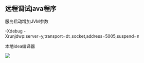 ## 远程调试java程序

服务启动增加JVM参数

 -Xdebug -Xrunjdwp:server=y,transport=dt_socket,address=5005,suspend=n



本地idea编译器

![](E:\wok\文档\doc\image\java\JVM\idea_remote_debug.jpg)